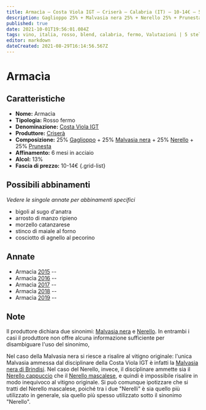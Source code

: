 ```yaml
---
title: Armacìa – Costa Viola IGT – Criserà – Calabria (IT) – 10-14€ – 5★
description: Gaglioppo 25% + Malvasia nera 25% + Nerello 25% + Prunesta 25% | Bigoli al sugo d'anatra – Alimento | manzo, Cottura | arrosto, Aromatizzazione | ripieno – Morzello catanzarese – stinco di maiale al forno – Cosciotto di agnello al pecorino
published: true
date: 2021-10-01T19:56:01.084Z
tags: vino, italia, rosso, blend, calabria, fermo, Valutazioni | 5 stelle, stinco di maiale al forno, gaglioppo, malvasia nera, nerello, prunesta, Alimento | pasta, Alimento-dettagli | bigoli, Aromatizzazione | al sugo d'anatra, arrosto di manzo ripieno, morzello catanzarese, Alimento | agnello, Alimento-dettagli | coscia, Aromatizzazione | al pecorino, Prezzi | 10-14€
editor: markdown
dateCreated: 2021-08-29T16:14:56.567Z
---
```


 # Armacìa

## Caratteristiche
- **Nome:** Armacìa
- **Tipologia:** Rosso fermo
- **Denominazione:** [Costa Viola IGT](/denominazioni/Italia/Calabria/IGT/Costa-Viola)
- **Produttore:** [Criserà](/produttori/Italia/Calabria/Crisera)
- **Composizione:** 25% [Gaglioppo](/vitigni/Italia/bacca-nera/gaglioppo) + 25% [Malvasia nera](/vitigni/Italia/bacca-nera/malvasia-nera) + 25% [Nerello](/vitigni/Italia/bacca-nera/nerello) + 25% [Prunesta](/vitigni/Italia/bacca-nera/prunesta)
- **Affinamento:** 6 mesi in acciaio
- **Alcol:** 13%
- **Fascia di prezzo:** 10-14€
{.grid-list}



## Possibili abbinamenti
*Vedere le singole annate per abbinamenti specifici*

- bigoli al sugo d'anatra
- arrosto di manzo ripieno
- morzello catanzarese
- stinco di maiale al forno
- cosciotto di agnello al pecorino

## Annate
- Armacìa [2015](vini/Italia/Calabria/Crisera/Armacia/2015) -- <span class="star-3"></span>
- Armacìa [2016](vini/Italia/Calabria/Crisera/Armacia/2016) -- <span class="star-3"></span>
- Armacìa [2017](vini/Italia/Calabria/Crisera/Armacia/2017) -- <span class="star-2"></span>
- Armacìa [2018](vini/Italia/Calabria/Crisera/Armacia/2018) -- <span class="star-5"></span>
- Armacìa [2019](vini/Italia/Calabria/Crisera/Armacia/2019) -- <span class="star-3"></span>

## Note
Il produttore dichiara due sinonimi: [Malvasia nera](/vitigni/Italia/bacca-nera/malvasia-nera) e [Nerello](/vitigni/Italia/bacca-nera/nerello). In entrambi i casi il produttore non offre alcuna informazione sufficiente per disambiguare l'uso del sinonimo, 

Nel caso della Malvasia nera si riesce a risalire al vitigno originale: l'unica Malvasia ammessa dal disciplinare della Costa Viola IGT è infatti la [Malvasia nera di Brindisi](/vitigni/Italia/bacca-nera/malvasia-nera-di-brindisi). Nel caso del Nerello, invece, il disciplinare ammette sia il [Nerello cappuccio](/vitigni/Italia/bacca-nera/nerello-cappuccio) che il [Nerello mascalese](/vitigni/Italia/bacca-nera/nerello-mascalese), e quindi è impossibile risalire in modo inequivoco al vitigno originale. Si può comunque ipotizzare che si tratti del Nerello mascalese, poiché tra i due "Nerelli" è sia quello più utilizzato in generale, sia quello più spesso utilizzato sotto il sinonimo "Nerello".